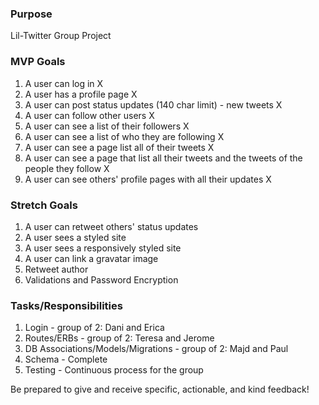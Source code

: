### Purpose
Lil-Twitter Group Project

### MVP Goals

1. A user can log in X
2. A user has a profile page X
3. A user can post status updates (140 char limit) - new tweets X
4. A user can follow other users X
5. A user can see a list of their followers X
6. A user can see a list of who they are following X
7. A user can see a page list all of their tweets X
8. A user can see a page that list all their tweets and the tweets of the people they follow X
10. A user can see others' profile pages with all their updates X

### Stretch Goals

1. A user can retweet others' status updates
2. A user sees a styled site
3. A user sees a responsively styled site
4. A user can link a gravatar image
5. Retweet author
6. Validations and Password Encryption

### Tasks/Responsibilities

1. Login - group of 2: Dani and Erica
2. Routes/ERBs - group of 2: Teresa and Jerome
3. DB Associations/Models/Migrations - group of 2: Majd and Paul
4. Schema - Complete
5. Testing - Continuous process for the group

Be prepared to give and receive specific, actionable, and kind feedback!
